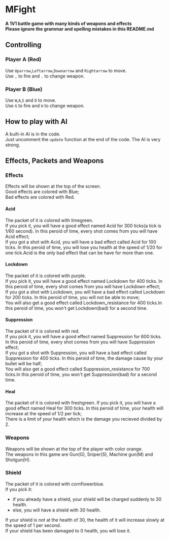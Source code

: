 # MFight

**A 1V1 battle game with many kinds of weapons and effects**  
**Please ignore the grammar and spelling mistakes in this README.md**

## Controlling

### Player A (Red)
Use `Uparrow`,`Leftarrow`,`Downarrow` and `Rightarrow` to move.  
Use `,` to fire and `.` to change weapon.  

### Player B (Blue)
Use `W`,`A`,`S` and `D` to move.  
Use `G` to fire and `H` to change weapon.

## How to play with AI
A built-in AI is in the code.  
Just uncomment the `update` function at the end of the code.
The AI is very strong.

## Effects, Packets and Weapons

### Effects
Effects will be shown at the top of the screen.  
Good effects are colored with Blue;  
Bad effects are colored with Red.

#### Acid
The packet of it is colored with limegreen.  
If you pick it, you will have a good effect named Acid for 300 ticks(a tick is 1/60 second). In this peroid of time, every shot comes from you will have Acid effect;  
If you got a shot with Acid, you will have a bad effect called Acid for 100 ticks. In this peroid of time, you will lose you health at the speed of 1/20 for one tick.Acid is the only bad effect that can be have for more than one.

#### Lockdown
The packet of it is colored with purple.  
If you pick it, you will have a good effect named Lockdown for 400 ticks. In this peroid of time, every shot comes from you will have Lockdown effect;  
If you got a shot with Lockdown, you will have a bad effect called Lockdown for 200 ticks. In this peroid of time, you will not be able to move;    
You will also get a good effect called Lockdown_resistance for 400 ticks.In this peroid of time, you won't get Lockdown(bad) for a second time.

#### Suppression
The packet of it is colored with red.  
If you pick it, you will have a good effect named Suppression for 600 ticks. In this peroid of time, every shot comes from you will have Suppression effect;  
If you got a shot with Suppression, you will have a bad effect called Suppression for 400 ticks. In this peroid of time, the damage cause by your bullet will be half;     
You will also get a good effect called Suppression_resistance for 700 ticks.In this peroid of time, you won't get Suppression(bad) for a second time.

#### Heal
The packet of it is colored with freshgreen.
If you pick it, you will have a good effect named Heal for 300 ticks. In this peroid of time, your health will increase at the speed of 1/2 per tick;  
There is a limit of your health which is the damage you recieved divided by 2.

### Weapons
Weapons will be shown at the top of the player with color orange.  
The weapons in this game are Gun(G), Sniper(S), Machine gun(M) and Shotgun(H).

### Shield
The packet of it is colored with cornflowerblue.  
If you pick it:
- if you already have a shield, your shield will be charged suddenly to 30 health.  
- else, you will have a shield with 30 health.  

If your shield is not at the health of 30, the health of it will increase slowly at the speed of 1 per second.  
If your shield has been damaged to 0 health, you will lose it.
